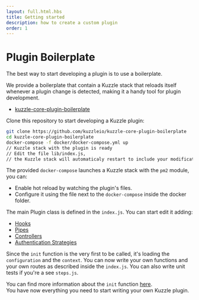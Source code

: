 ```yaml
---
layout: full.html.hbs
title: Getting started
description: how to create a custom plugin
order: 1
---
```


# Plugin Boilerplate

The best way to start developing a plugin is to use a boilerplate.

We provide a boilerplate that contain a Kuzzle stack that reloads itself whenever a plugin change is detected, making it a handy tool for plugin development.

- [kuzzle-core-plugin-boilerplate](https://github.com/kuzzleio/kuzzle-core-plugin-boilerplate)

Clone this repository to start developing a Kuzzle plugin:

```bash
git clone https://github.com/kuzzleio/kuzzle-core-plugin-boilerplate
cd kuzzle-core-plugin-boilerplate
docker-compose -f docker/docker-compose.yml up
// Kuzzle stack with the plugin is ready
// Edit the file lib/index.js,
// the Kuzzle stack will automaticaly restart to include your modifications
```

The provided `docker-compose` launches a Kuzzle stack with the `pm2` module, you can:

- Enable hot reload by watching the plugin's files.
- Configure it using the file next to the `docker-compose` inside the docker folder.

The main Plugin class is defined in the `index.js`. You can start edit it adding:

- [Hooks](../hooks)
- [Pipes](../pipes)
- [Controllers](../controllers)
- [Authentication Strategies](../strategies)

Since the `init` function is the very first to be called, it's loading the `configuration` and the `context`.
You can now write your own functions and your own routes as described inside the `index.js`. You can also write unit tests if you're a see `steps.js`.

<div class="alert alert-info">
You can find more information about the <code>init</code> function <a href="https://docs.kuzzle.io/plugins/1/plugin-layout/init-function/"> here</a>.
</div>
<div class="alert alert-success">
You have now everything you need to start writing your own Kuzzle plugin.
</div>
